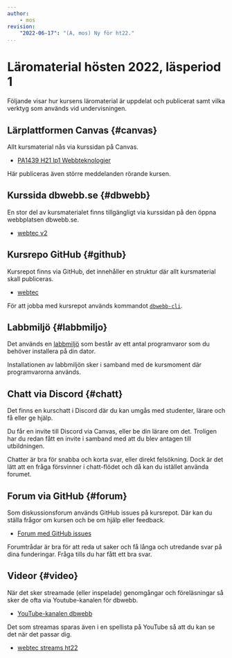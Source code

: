 ```yaml
---
author:
    - mos
revision:
    "2022-06-17": "(A, mos) Ny för ht22."
...
```

Läromaterial hösten 2022, läsperiod 1
==================================

Följande visar hur kursens läromaterial är uppdelat och publicerat samt vilka verktyg som används vid undervisningen.

<!--more-->



Lärplattformen Canvas {#canvas}
----------------------------------

Allt kursmaterial nås via kurssidan på Canvas.

* [PA1439 H21 lp1 Webbteknologier](https://bth.instructure.com/courses/4366)

Här publiceras även större meddelanden rörande kursen.



Kurssida dbwebb.se {#dbwebb}
----------------------------------

En stor del av kursmaterialet finns tillgängligt via kurssidan på den öppna webbplatsen dbwebb.se.

* [webtec v2](kurser/webtec-v2)



Kursrepo GitHub {#github}
----------------------------------

Kursrepot finns via GitHub, det innehåller en struktur där allt kursmaterial skall publiceras.

* [webtec](https://github.com/dbwebb-se/webtec)

För att jobba med kursrepot används kommandot [`dbwebb-cli`](dbwebb-cli).



Labbmiljö {#labbmiljo}
----------------------------------

Det används en [labbmiljö](./../../labbmiljo) som består av ett antal programvaror som du behöver installera på din dator.

Installationen av labbmiljön sker i samband med de kursmoment där programvarorna används.



Chatt via Discord {#chatt}
----------------------------------

Det finns en kurschatt i Discord där du kan umgås med studenter, lärare och få eller ge hjälp.

Du får en invite till Discord via Canvas, eller be din lärare om det. Troligen har du redan fått en invite i samband med att du blev antagen till utbildningen.

Chatter är bra för snabba och korta svar, eller direkt felsökning. Dock är det lätt att en fråga försvinner i chatt-flödet och då kan du istället använda forumet.



Forum via GitHub {#forum}
----------------------------------

Som diskussionsforum används GitHub issues på kursrepot. Där kan du ställa frågor om kursen och be om hjälp eller feedback.

* [Forum med GitHub issues](https://github.com/dbwebb-se/webtec/issues)

Forumtrådar är bra för att reda ut saker och få långa och utredande svar på dina funderingar. Fråga tills du har fått ett bra svar.



Videor {#video}
----------------------------------

När det sker streamade (eller inspelade) genomgångar och föreläsningar så sker de ofta via Youtube-kanalen för dbwebb.

* [YouTube-kanalen dbwebb](https://www.youtube.com/c/DbwebbSe)

Det som streamas sparas även i en spellista på YouTube så att du kan se det när det passar dig.

* [webtec streams ht22](https://www.youtube.com/playlist?list=PLKtP9l5q3ce9O02h9oNcg9Nk4sdkw4y9t)

<!--
Tidigare kurstillfällen kan ses via andra spellistor.

* [webtec streams ht21](https://www.youtube.com/playlist?list=PLKtP9l5q3ce8DePCFFEmed97-s6vY3LDU)

* [htmlphp streams ht19](https://www.youtube.com/playlist?list=PLKtP9l5q3ce-tE2eS0JRdCZSpXlbGSWVK)
-->

